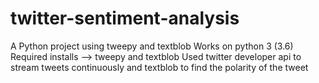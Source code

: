 # twitter-sentiment-analysis
A Python project using tweepy and textblob
Works on python 3 (3.6)
Required installs --> tweepy and textblob
Used twitter developer api to stream tweets continuously and textblob to find the polarity of the tweet
